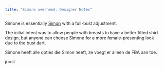 ```yaml
---
title: "Simone overhemd: Designer Notes"
---
```


Simone is essentially [Simon](/designs/simon) with a full-bust adjustment.

The initial intent was to allow people with breasts to have a better fitted shirt design, but anyone can choose Simone for a more female-presenting look due to the bust dart.

Simone heeft alle opties die Simon heeft, ze voegt er alleen de FBA aan toe.

joost

